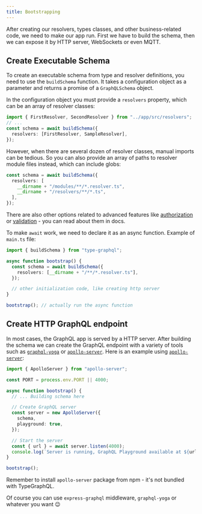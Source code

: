 ```yaml
---
title: Bootstrapping
---
```


After creating our resolvers, types classes, and other business-related code, we need to make our app run. First we have to build the schema, then we can expose it by HTTP server, WebSockets or even MQTT.

## Create Executable Schema

To create an executable schema from type and resolver definitions, you need to use the `buildSchema` function.
It takes a configuration object as a parameter and returns a promise of a `GraphQLSchema` object.

In the configuration object you must provide a `resolvers` property, which can be an array of resolver classes:

```typescript
import { FirstResolver, SecondResolver } from "../app/src/resolvers";
// ...
const schema = await buildSchema({
  resolvers: [FirstResolver, SampleResolver],
});
```

However, when there are several dozen of resolver classes, manual imports can be tedious.
So you can also provide an array of paths to resolver module files instead, which can include globs:

```typescript
const schema = await buildSchema({
  resolvers: [
    __dirname + "/modules/**/*.resolver.ts",
    __dirname + "/resolvers/**/*.ts",
  ],
});
```

There are also other options related to advanced features like [authorization](./authorization.md) or [validation](./validation.md) - you can read about them in docs.

To make `await` work, we need to declare it as an async function. Example of `main.ts` file:

```typescript
import { buildSchema } from "type-graphql";

async function bootstrap() {
  const schema = await buildSchema({
    resolvers: [__dirname + "/**/*.resolver.ts"],
  });

  // other initialization code, like creating http server
}

bootstrap(); // actually run the async function
```

## Create HTTP GraphQL endpoint

In most cases, the GraphQL app is served by a HTTP server. After building the schema we can create the GraphQL endpoint with a variety of tools such as [`graphql-yoga`](https://github.com/prisma/graphql-yoga) or [`apollo-server`](https://github.com/apollographql/apollo-server).  Here is an example using [`apollo-server`](https://github.com/apollographql/apollo-server):

```typescript
import { ApolloServer } from "apollo-server";

const PORT = process.env.PORT || 4000;

async function bootstrap() {
  // ... Building schema here

  // Create GraphQL server
  const server = new ApolloServer({ 
    schema,
    playground: true,
  });

  // Start the server
  const { url } = await server.listen(4000);
  console.log(`Server is running, GraphQL Playground available at ${url}`);
}

bootstrap();
```

Remember to install `apollo-server` package from npm - it's not bundled with TypeGraphQL.

Of course you can use `express-graphql` middleware, `graphql-yoga` or whatever you want 😉
